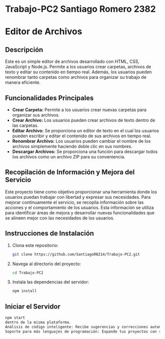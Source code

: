 # Trabajo-PC2 Santiago Romero 2382

# Editor de Archivos

## Descripción

Este es un simple editor de archivos desarrollado con HTML, CSS, JavaScript y Node.js. Permite a los usuarios crear carpetas, archivos de texto y editar su contenido en tiempo real. Además, los usuarios pueden renombrar tanto carpetas como archivos para organizar su trabajo de manera eficiente.

## Funcionalidades Principales

- **Crear Carpeta:** Permite a los usuarios crear nuevas carpetas para organizar sus archivos.
- **Crear Archivo:** Los usuarios pueden crear archivos de texto dentro de las carpetas.
- **Editar Archivo:** Se proporciona un editor de texto en el cual los usuarios pueden escribir y editar el contenido de sus archivos en tiempo real.
- **Renombrar Archivo:** Los usuarios pueden cambiar el nombre de los archivos simplemente haciendo doble clic en sus nombres.
- **Descargar Archivos:** Se proporciona una función para descargar todos los archivos como un archivo ZIP para su conveniencia.

## Recopilación de Información y Mejora del Servicio

Este proyecto tiene como objetivo proporcionar una herramienta donde los usuarios puedan trabajar con libertad y expresar sus necesidades. Para mejorar continuamente el servicio, se recopila información sobre las acciones y el comportamiento de los usuarios. Esta información se utiliza para identificar áreas de mejora y desarrollar nuevas funcionalidades que se alineen mejor con las necesidades de los usuarios.

## Instrucciones de Instalación

1. Clona este repositorio:
    ```bash
    git clone https://github.com/SantiagoR0214/Trabajo-PC2.git
    ```
2. Navega al directorio del proyecto:
    ```bash
    cd Trabajo-PC2
    ```
3. Instala las dependencias del servidor:
    ```bash
    npm install
    ```

## Iniciar el Servidor

```bash
npm start
dentro de la misma plataforma.
Análisis de código inteligente: Recibe sugerencias y correcciones automáticas mientras escribes, basadas en análisis avanzados y aprendizaje automático, para mejorar la calidad y eficiencia de tu código.
Soporte para más lenguajes de programación: Expande tus proyectos con soporte adicional para una variedad más amplia de lenguajes de programación, permitiéndote trabajar en diferentes tecnologías y plataformas dentro del mismo editor.

